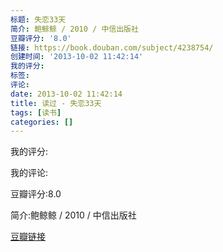 ```yaml
---
标题: 失恋33天
简介: 鲍鲸鲸 / 2010 / 中信出版社
豆瓣评分: '8.0'
链接: https://book.douban.com/subject/4238754/
创建时间: '2013-10-02 11:42:14'
我的评分:
标签:
评论:
date: 2013-10-02 11:42:14
title: 读过 - 失恋33天
tags: [读书]
categories: []
---
```


我的评分:

我的评论:

豆瓣评分:8.0

简介:鲍鲸鲸 / 2010 / 中信出版社

[豆瓣链接](https://book.douban.com/subject/4238754/)

